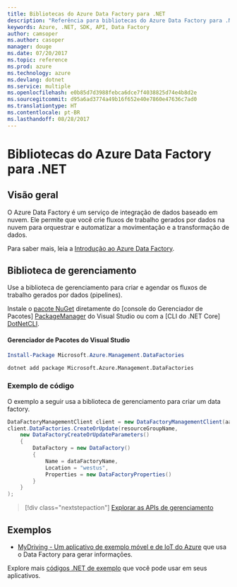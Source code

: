 ```yaml
---
title: Bibliotecas do Azure Data Factory para .NET
description: "Referência para bibliotecas do Azure Data Factory para .NET"
keywords: Azure, .NET, SDK, API, Data Factory
author: camsoper
ms.author: casoper
manager: douge
ms.date: 07/20/2017
ms.topic: reference
ms.prod: azure
ms.technology: azure
ms.devlang: dotnet
ms.service: multiple
ms.openlocfilehash: e0b85d7d3988febca6dce7f4038825d74e4b8d2e
ms.sourcegitcommit: d95a6ad3774a49b16f652e40e7860e47636c7ad0
ms.translationtype: HT
ms.contentlocale: pt-BR
ms.lasthandoff: 08/28/2017
---
```

# <a name="azure-data-factory-libraries-for-net"></a>Bibliotecas do Azure Data Factory para .NET

## <a name="overview"></a>Visão geral

O Azure Data Factory é um serviço de integração de dados baseado em nuvem. Ele permite que você crie fluxos de trabalho gerados por dados na nuvem para orquestrar e automatizar a movimentação e a transformação de dados.

Para saber mais, leia a [Introdução ao Azure Data Factory](/azure/data-factory/data-factory-introduction).

## <a name="management-library"></a>Biblioteca de gerenciamento

Use a biblioteca de gerenciamento para criar e agendar os fluxos de trabalho gerados por dados (pipelines).

Instale o [pacote NuGet](https://www.nuget.org/packages/Microsoft.Azure.Management.DataFactories) diretamente do [console do Gerenciador de Pacotes] [ PackageManager] do Visual Studio ou com a [CLI do .NET Core] [DotNetCLI].

#### <a name="visual-studio-package-manager"></a>Gerenciador de Pacotes do Visual Studio

```powershell
Install-Package Microsoft.Azure.Management.DataFactories
```

```bash
dotnet add package Microsoft.Azure.Management.DataFactories
```

### <a name="code-example"></a>Exemplo de código

O exemplo a seguir usa a biblioteca de gerenciamento para criar um data factory.

```csharp
DataFactoryManagementClient client = new DataFactoryManagementClient(aadTokenCredentials, resourceManagerUri);
client.DataFactories.CreateOrUpdate(resourceGroupName,
    new DataFactoryCreateOrUpdateParameters()
    {
        DataFactory = new DataFactory()
        {
            Name = dataFactoryName,
            Location = "westus",
            Properties = new DataFactoryProperties()
        }
    }
);
```

> [!div class="nextstepaction"]
> [Explorar as APIs de gerenciamento](/dotnet/api/overview/azure/datafactories/management)

## <a name="samples"></a>Exemplos

* [MyDriving - Um aplicativo de exemplo móvel e de IoT do Azure](https://azure.microsoft.com/resources/samples/mydriving/) que usa o Data Factory para gerar informações.

Explore mais [códigos .NET de exemplo](https://azure.microsoft.com/resources/samples/?platform=dotnet) que você pode usar em seus aplicativos.

[PackageManager]: https://docs.microsoft.com/nuget/tools/package-manager-console
[DotNetCLI]: https://docs.microsoft.com/dotnet/core/tools/dotnet-add-package
